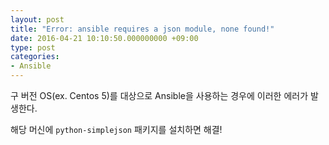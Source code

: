 ```yaml
---
layout: post
title: "Error: ansible requires a json module, none found!"
date: 2016-04-21 10:10:50.000000000 +09:00
type: post
categories:
- Ansible
---
```


구 버전 OS(ex. Centos 5)를 대상으로 Ansible을 사용하는 경우에 이러한 에러가 발생한다.

해당 머신에 `python-simplejson` 패키지를 설치하면 해결!
